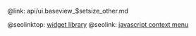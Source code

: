 @link: api/ui.baseview_$setsize_other.md

@seolinktop: [widget library](https://webix.com)
@seolink: [javascript context menu](https://webix.com/widget/contextmenu/)